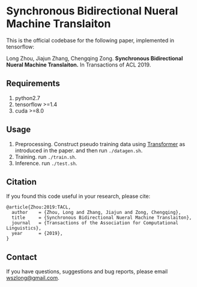 
Synchronous Bidirectional Nueral Machine Translaiton
===

This is the official codebase for the following paper, implemented in tensorflow:

Long Zhou, Jiajun Zhang, Chengqing Zong. **Synchronous Bidirectional Nueral Machine Translaiton.** In Transactions of ACL 2019.



Requirements
---
1. python2.7
2. tensorflow >=1.4
3. cuda >=8.0

Usage
---
1. Preprocessing. Construct pseudo training data using [Transformer](https://github.com/wszlong/transformer) as introduced in the paper. 
 and then run `./datagen.sh`.
2. Training. run `./train.sh`.
3. Inference. run `./test.sh`.

## Citation
If you found this code useful in your research, please cite:
<pre><code>@article{Zhou:2019:TACL,
  author    = {Zhou, Long and Zhang, Jiajun and Zong, Chengqing},
  title     = {Synchronous Bidirectional Nueral Machine Translaiton},
  journal   = {Transactions of the Association for Computational Linguistics},
  year      = {2019},
}
</code></pre>

Contact
---
If you have questions, suggestions and bug reports, please email wszlong@gmail.com.

